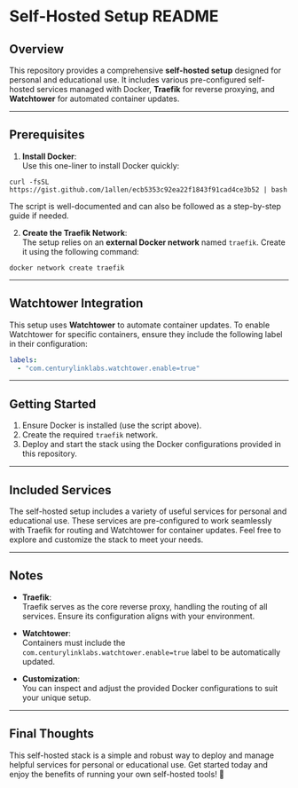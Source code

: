 # Self-Hosted Setup README

## Overview

This repository provides a comprehensive **self-hosted setup** designed for personal and educational use. It includes various pre-configured self-hosted services managed with Docker, **Traefik** for reverse proxying, and **Watchtower** for automated container updates.

---

## Prerequisites

1. **Install Docker**:  
   Use this one-liner to install Docker quickly:

```shell script
curl -fsSL https://gist.github.com/1allen/ecb5353c92ea22f1843f91cad4ce3b52 | bash
```

The script is well-documented and can also be followed as a step-by-step guide if needed.

2. **Create the Traefik Network**:  
   The setup relies on an **external Docker network** named `traefik`. Create it using the following command:

```shell script
docker network create traefik
```

---

## Watchtower Integration

This setup uses **Watchtower** to automate container updates. To enable Watchtower for specific containers, ensure they include the following label in their configuration:

```yaml
labels:
  - "com.centurylinklabs.watchtower.enable=true"
```

---

## Getting Started

1. Ensure Docker is installed (use the script above).
2. Create the required `traefik` network.
3. Deploy and start the stack using the Docker configurations provided in this repository.

---

## Included Services

The self-hosted setup includes a variety of useful services for personal and educational use. These services are pre-configured to work seamlessly with Traefik for routing and Watchtower for container updates. Feel free to explore and customize the stack to meet your needs.

---

## Notes

- **Traefik**:  
  Traefik serves as the core reverse proxy, handling the routing of all services. Ensure its configuration aligns with your environment.

- **Watchtower**:  
  Containers must include the `com.centurylinklabs.watchtower.enable=true` label to be automatically updated.

- **Customization**:  
  You can inspect and adjust the provided Docker configurations to suit your unique setup.

---

## Final Thoughts

This self-hosted stack is a simple and robust way to deploy and manage helpful services for personal or educational use. Get started today and enjoy the benefits of running your own self-hosted tools! 🚀